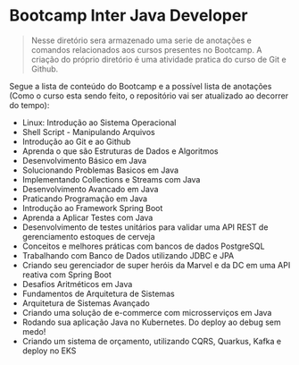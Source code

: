 # **Bootcamp Inter Java Developer**

> Nesse diretório sera armazenado uma serie de anotações e comandos relacionados aos cursos presentes no Bootcamp. A criação do próprio diretório é uma atividade pratica do curso de Git e Github.

Segue a lista de conteúdo do Bootcamp e a possível lista de anotações (Como o curso esta sendo feito, o repositório vai ser atualizado ao decorrer do tempo):

- Linux: Introdução ao Sistema Operacional
- Shell Script - Manipulando Arquivos
- Introdução ao Git e ao Github
- Aprenda o que são Estruturas de Dados e Algoritmos
- Desenvolvimento Básico em Java
- Solucionando Problemas Basicos em Java
- Implementando Collections e Streams com Java
- Desenvolvimento Avancado em Java
- Praticando Programação em Java
- Introdução ao Framework Spring Boot
- Aprenda a Aplicar Testes com Java
- Desenvolvimento de testes unitários para validar uma API REST de gerenciamento estoques de cerveja
- Conceitos e melhores práticas com bancos de dados PostgreSQL
- Trabalhando com Banco de Dados utilizando JDBC e JPA
- Criando seu gerenciador de super heróis da Marvel e da DC em uma API reativa com Spring Boot
- Desafios Aritméticos em Java
- Fundamentos de Arquitetura de Sistemas
- Arquitetura de Sistemas Avançado
- Criando uma solução de e-commerce com microsserviços em Java
- Rodando sua aplicação Java no Kubernetes. Do deploy ao debug sem medo!
- Criando um sistema de orçamento, utilizando CQRS, Quarkus, Kafka e deploy no EKS